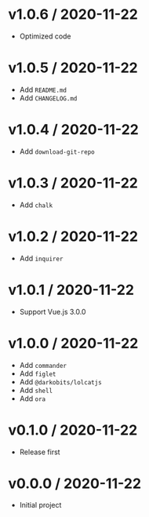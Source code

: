 # v1.0.6 / 2020-11-22

* Optimized code

# v1.0.5 / 2020-11-22

* Add `README.md`
* Add `CHANGELOG.md`

# v1.0.4 / 2020-11-22

* Add `download-git-repo`

# v1.0.3 / 2020-11-22

* Add `chalk`

# v1.0.2 / 2020-11-22

* Add `inquirer`

# v1.0.1 / 2020-11-22

* Support Vue.js 3.0.0

# v1.0.0 / 2020-11-22

* Add `commander`
* Add `figlet`
* Add `@darkobits/lolcatjs`
* Add `shell`
* Add `ora`

# v0.1.0 / 2020-11-22

* Release first

# v0.0.0 / 2020-11-22

* Initial project
